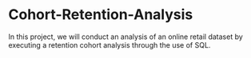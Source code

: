 # Cohort-Retention-Analysis
In this project, we will conduct an analysis of an online retail dataset by executing a retention cohort analysis through the use of SQL.
